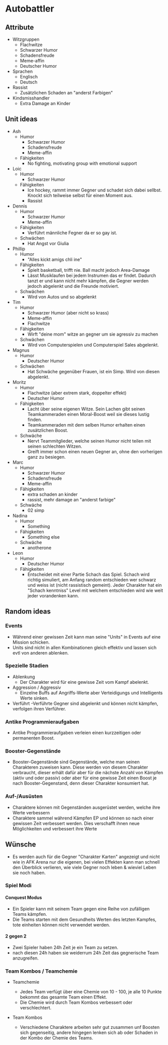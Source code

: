 # Autobattler

## Attribute

- Witzgruppen
    <!--tolle webseite: https://www.watson.ch/spass/lifestyle/991759181-diese-9-humor-typen-lachen-ab-jedem-sch-->
  - Flachwitze
  - Schwarzer Humor
  - Schadensfreude
  - Meme-affin
  - Deutscher Humor
- Sprachen
  - Englisch
  - Deutsch
- Rassist
  - Zusätzlichen Schaden an "anderst Farbigen"
- Kindsmisshandler
  - Extra Damage an Kinder

## Unit ideas

- Ash
  - Humor
    - Schwarzer Humor
    - Schadensfreude
    - Meme-affin
  - Fähigkeiten
    - No fighting, motivating group with emotional support
- Loic
  - Humor
    - Schwarzer Humor
  - Fähigkeiten
    - Ice hockey, rammt immer Gegner und schadet sich dabei sellbst. Knockt sich teilweise selbst für einen Moment aus. 
    - Rassist
- Dennis
  - Humor
    - Schwarzer Humor
    - Meme-affin
  - Fähigkeiten
    - Verführt männliche Fegner da er so gay ist.
  - Schwächen
    - Hat Angst vor Giulia
- Phillip
  - Humor
    - "Alles kickt amigs chli ine"
  - Fähigkeiten
    - Spielt basketball, trifft nie. Ball macht jedoch Area-Damage
    - Lässt Musiklaufen bei jedem Instrumen das er findet. Dadurch tanzt er und kann nicht mehr kämpfen, die Gegner
      werden jedoch abgelenkt und die Freunde motiviert.
  - Schwächen
    - Wird von Autos und so abgelenkt
- Tim
  - Humor
    - Schwarzer Humor (aber nicht so krass)
    - Meme-affin
    - Flachwitze
  - Fähigkeiten
    - Wirft "deine mom" witze an gegner um sie agressiv zu machen
  - Schwächen
    - Wird von Computerspielen und Computerspiel Sales abgelenkt.
- Magnus
  - Humor
    - Deutscher Humor
  - Schwächen
    - Hat Schwäche gegenüber Frauen, ist ein Simp. Wird von diesen abgelenkt.
- Moritz
  - Humor
    - Flachwitze (aber extrem stark, doppelter effekt)
    - Deutscher Humor
  - Fähigkeiten
    - Lacht über seine eigenen Witze. Sein Lachen gibt seinen Teamkammeraden einen Moral-Boost weil sie dieses lustig finden.
    - Teamkammeraden mit dem selben Humor erhalten einen  zusätzlichen Boost.
  - Schwäche
    - Nervt Teammitglieder, welche seinen Humor nicht teilen mit seinen schlechten Witzen.
    - Greift immer schon einen neuen Gegner an, ohne den vorherigen ganz zu besiegen. 
- Marc
  - Humor
    - Schwarzer Humor
    - Schadensfreude
    - Meme-affin
  - Fähigkeiten
    - extra schaden an kinder
    - rassist, mehr damage an "anderst farbige"
  - Schwäche
    - 02 simp
- Nadina
  - Humor
    - Something
  - Fähigkeiten
    - Something else
  - Schwäche
    - anotherone
- Leon
  - Humor
    - Deutscher Humor
  - Fähigkeiten
    - Entscheidet mit einer Partie Schach das Spiel. Schach wird richtig simuliert, am Anfang random entschieden wer schwarz und weiss ist (nicht rassistisch gemeint). Jeder Charakter hat ein "Schach kenntniss" Level mit welchem entschieden wird wie weit jeder vorandenken kann.

## Random ideas

### Events

- Während einer gewissen Zeit kann man seine "Units" in Events auf eine Mission schicken.
- Units sind nicht in allen Kombinationen gleich effektiv und lassen sich evtl von anderen ablenken.

### Spezielle Stadien

- Ablenkung
  - Der Charakter wird für eine gewisse Zeit vom Kampf abelenkt.
- Aggression / Aggressiv
  - Einzelne Buffs auf Angriffs-Werte aber Verteidigungs und Intelligents Werte sinken.
- Verführt
    -Verführte Gegner sind abgelenkt und können nicht kämpfen, verfolgen ihren Verführer.

### Antike Programmieraufgaben

- Antike Programmieraufgaben verleien einen kurzzeitigen oder permanenten Boost.

### Booster-Gegenstände

- Booster-Gegenstände sind Gegenstände, welche man seinen Charakteren zuweisen kann. Diese werden von diesem Charakter verbraucht, dieser erhält dafür aber für die nächste Anzahl von Kämpfen (aktiv und oder passiv) oder aber für eine gewisse Zeit einen Boost je nach Booster-Gegenstand, denn dieser Charakter konsumiert hat.

### Auf-/Ausüsten

- Charaktere können mit Gegenständen ausgerüstet werden, welche ihre Werte verbessern
- Charaktere sammel während Kämpfen EP und können so nach einer gewissen Zeit verbessert werden. Dies verschafft ihnen neue Möglichkeiten und verbessert ihre Werte

## Wünsche
- Es werden auch für die Gegner "Charakter Karten" angezeigt und nicht wie in AFK Arena nur die eigenen, bei vielen Effekten kann man schnell den Überblick verlieren, wie viele Gegner noch leben & wieviel Leben sie noch haben. 

### Spiel Modi

#### Conquest Modus

- Ein Spieler kann mit seinem Team gegen eine Reihe von zufälligen Teams kämpfen. 
- Die Teams starten mit dem Gesundheits Werten des letzten Kampfes, tote einheiten können nicht verwendet werden.

#### 2 gegen 2

- Zwei Spieler haben 24h Zeit je ein Team zu setzen.
- nach diesen 24h haben sie weiderrum 24h Zeit das gegnerische Team anzugreifen.

### Team Kombos / Teamchemie

- Teamchemie
    - Jedes Team verfügt über eine Chemie von 10 - 100, je alle 10 Punkte bekommt das gesamte Team einen Effekt. 
    - Die Chemie wird durch Team Kombos verbessert oder verschlechtert.

- Team Kombos
    - Verschiedene Charaktere arbeiten sehr gut zusammen unf Boosten sich gegenseitig, andere hingegen lenken sich ab oder Schaden in der Kombo der Chemie des Teams.
